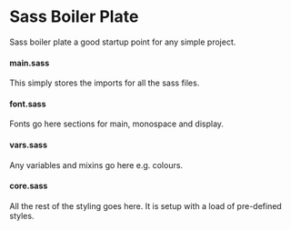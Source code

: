 # Sass Boiler Plate
Sass boiler plate a good startup point for any simple project.

#### main.sass
This simply stores the imports for all the sass files.

#### font.sass
Fonts go here sections for main, monospace and display.

#### vars.sass
Any variables and mixins go here e.g. colours.

#### core.sass
All the rest of the styling goes here. It is setup with a load of pre-defined styles.
